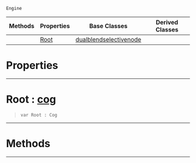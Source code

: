  `Engine`

|Methods|Properties|Base Classes|Derived Classes|
|---|---|---|---|
| |[ Root](https://github.com/ArendDanielek/ZeroDocsTest/blob/master/code_reference/class_reference/selectivenode.markdown#root-zero-engine-documen)|[dualblendselectivenode](https://github.com/ArendDanielek/ZeroDocsTest/blob/master/code_reference/class_reference/dualblendselectivenode.markdown)| |


 #  Properties


---  
 #  Root : [cog](https://github.com/ArendDanielek/ZeroDocsTest/blob/master/code_reference/class_reference/cog.markdown)

> 
> ``` lang=cpp, name=Zilch
> var Root : Cog


---  
 #  Methods


---  
 
  
  
  
  
  
  
  

 